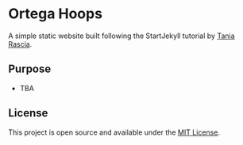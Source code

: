 # Ortega Hoops

A simple static website built following the StartJekyll tutorial by [Tania Rascia](https://www.taniarascia.com).

## Purpose
- TBA 

## License

This project is open source and available under the [MIT License](LICENSE).
